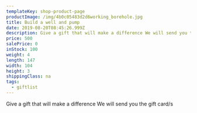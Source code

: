 ```yaml
---
templateKey: shop-product-page
productImage: /img/4b0c05483d2d6working_borehole.jpg
title: Build a well and pump
date: 2019-08-20T08:45:26.999Z
description: Give a gift that will make a difference We will send you the gift card/s
price: 500
salePrice: 0
inStock: 100
weight: 4
length: 147
width: 104
height: 3
shippingClass: na
tags:
  - giftlist
---
```


Give a gift that will make a difference We will send you the gift card/s
